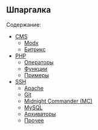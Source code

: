 Шпаргалка
---------

Содержание:
- [CMS](CMS/readme.md "CMS")
    - [Modx](CMS/modx/readme.md "Modx")
    - [Битрикс](CMS/bitrix/readme.md "Битрикс")
- [PHP](PHP/readme.md "PHP")
    - [Операторы](PHP/operators.md "Операторы")
    - [Функции](PHP/functions.md "Функции")
    - [Примеры](PHP/examples/readme.md "Примеры")
- [SSH](SSH/readme.md "SSH")
    - [Apache](SSH/apache.md "Apache")
    - [Git](SSH/git.md "Git")
    - [Midnight Commander (MC)](SSH/midnight_commander.md "Midnight Commander (MC)")
    - [MySQL](SSH/mysql.md "MySQL")
    - [Архиваторы](SSH/archivers.md "Архиваторы")
    - [Прочее](SSH/readme.md#other "Прочее")